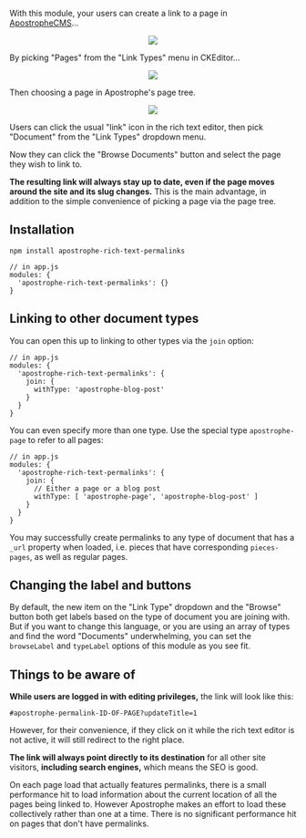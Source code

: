 With this module, your users can create a link to a page in [ApostropheCMS](https://apostrophecms.org)...

<div style="text-align: center"><img src="https://raw.githubusercontent.com/apostrophecms/apostrophe-rich-text-permalinks/master/screenshots/screenshot-1.png" /></div>

By picking "Pages" from the "Link Types" menu in CKEditor...

<div style="text-align: center"><img src="https://raw.githubusercontent.com/apostrophecms/apostrophe-rich-text-permalinks/master/screenshots/screenshot-2.png" /></div>

Then choosing a page in Apostrophe's page tree.

<div style="text-align: center"><img src="https://raw.githubusercontent.com/apostrophecms/apostrophe-rich-text-permalinks/master/screenshots/screenshot-3.png" /></div>

Users can click the usual "link" icon in the rich text editor, then pick "Document" from the "Link Types" dropdown menu.

Now they can click the "Browse Documents" button and select the page they wish to link to.

**The resulting link will always stay up to date, even if the page moves around the site and its slug changes.** This is the main advantage, in addition to the simple convenience of picking a page via the page tree.

## Installation

```
npm install apostrophe-rich-text-permalinks
```

```
// in app.js
modules: {
  'apostrophe-rich-text-permalinks': {}
}
```

## Linking to other document types

You can open this up to linking to other types via the `join` option:

```
// in app.js
modules: {
  'apostrophe-rich-text-permalinks': {
    join: {
      withType: 'apostrophe-blog-post'
    }
  }
}
```

You can even specify more than one type. Use the special type `apostrophe-page` to refer to all pages:

```
// in app.js
modules: {
  'apostrophe-rich-text-permalinks': {
    join: {
      // Either a page or a blog post
      withType: [ 'apostrophe-page', 'apostrophe-blog-post' ]
    }
  }
}
```

You may successfully create permalinks to any type of document that has a `_url` property when loaded, i.e. pieces that have corresponding `pieces-pages`, as well as regular pages.

## Changing the label and buttons

By default, the new item on the "Link Type" dropdown and the "Browse" button both get labels based on the type of document you are joining with. But if you want to change this language, or you are using an array of types and find the word "Documents" underwhelming, you can set the `browseLabel` and `typeLabel` options of this module as you see fit.

## Things to be aware of

**While users are logged in with editing privileges,** the link will look like this:

`#apostrophe-permalink-ID-OF-PAGE?updateTitle=1`

However, for their convenience, if they click on it while the rich text editor is not active, it will still redirect to the right place.

**The link will always point directly to its destination** for all other site visitors, **including search engines,** which means the SEO is good.

On each page load that actually features permalinks, there is a small performance hit to load information about the current location of all the pages being linked to. However Apostrophe makes an effort to load these collectively rather than one at a time. There is no significant performance hit on pages that don't have permalinks.

